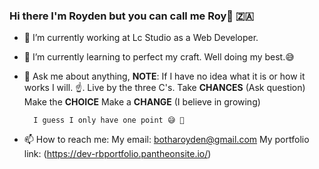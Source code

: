 ### Hi there I'm Royden but you can call me Roy👋 🇿🇦

<!-- **Roydenb/Roydenb** is a ✨ _special_ ✨ repository because its `README.md` (this file) appears on your GitHub profile.
 -->
- 🔭 I’m currently working at Lc Studio as a Web Developer.
- 🌱 I’m currently learning to perfect my craft. Well doing my best.😅
- 💬 Ask me about anything, 
     **NOTE**: If I have no idea what it is or how it works I will.
     ☝️. Live by the three C's.
        Take **CHANCES** (Ask question)
        Make the **CHOICE**
        Make a **CHANGE** (I believe in growing)
      
        I guess I only have one point 😅 🤣

- 📫 How to reach me: 
     My email: botharoyden@gmail.com 
     My portfolio link: (https://dev-rbportfolio.pantheonsite.io/)
